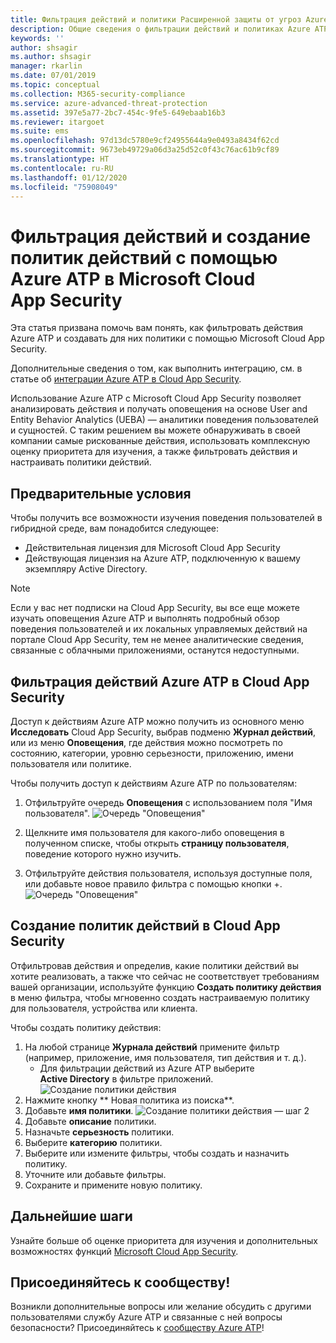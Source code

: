 ```yaml
---
title: Фильтрация действий и политики Расширенной защиты от угроз Azure в Microsoft Cloud App Security | Документация Майкрософт
description: Общие сведения о фильтрации действий и политиках Azure ATP в Microsoft Cloud App Security.
keywords: ''
author: shsagir
ms.author: shsagir
manager: rkarlin
ms.date: 07/01/2019
ms.topic: conceptual
ms.collection: M365-security-compliance
ms.service: azure-advanced-threat-protection
ms.assetid: 397e5a77-2bc7-454c-9fe5-649ebaab16b3
ms.reviewer: itargoet
ms.suite: ems
ms.openlocfilehash: 97d13dc5780e9cf24955644a9e0493a8434f62cd
ms.sourcegitcommit: 9673eb49729a06d3a25d52c0f43c76ac61b9cf89
ms.translationtype: HT
ms.contentlocale: ru-RU
ms.lasthandoff: 01/12/2020
ms.locfileid: "75908049"
---
```

# <a name="use-activity-filters-and-create-action-policies-with-azure-atp-in-microsoft-cloud-app-security"></a>Фильтрация действий и создание политик действий с помощью Azure ATP в Microsoft Cloud App Security 

Эта статья призвана помочь вам понять, как фильтровать действия Azure ATP и создавать для них политики с помощью Microsoft Cloud App Security. 

Дополнительные сведения о том, как выполнить интеграцию, см. в статье об [интеграции Azure ATP в Cloud App Security](https://docs.microsoft.com/cloud-app-security/aatp-integration/enable-azure-advanced-threat-protection).  

Использование Azure ATP с Microsoft Cloud App Security позволяет анализировать действия и получать оповещения на основе User and Entity Behavior Analytics (UEBA) — аналитики поведения пользователей и сущностей. С таким решением вы можете обнаруживать в своей компании самые рискованные действия, использовать комплексную оценку приоритета для изучения, а также фильтровать действия и настраивать политики действий. 

## <a name="prerequisites"></a>Предварительные условия

Чтобы получить все возможности изучения поведения пользователей в гибридной среде, вам понадобится следующее:
- Действительная лицензия для Microsoft Cloud App Security
- Действующая лицензия на Azure ATP, подключенную к вашему экземпляру Active Directory.

>[!NOTE]
>Если у вас нет подписки на Cloud App Security, вы все еще можете изучать оповещения Azure ATP и выполнять подробный обзор поведения пользователей и их локальных управляемых действий на портале Cloud App Security, тем не менее аналитические сведения, связанные с облачными приложениями, останутся недоступными.

## <a name="filter-azure-atp-activities-in-cloud-app-security"></a>Фильтрация действий Azure ATP в Cloud App Security  
 
Доступ к действиям Azure ATP можно получить из основного меню **Исследовать** Cloud App Security, выбрав подменю **Журнал действий**, или из меню **Оповещения**, где действия можно посмотреть по состоянию, категории, уровню серьезности, приложению, имени пользователя или политике.  

Чтобы получить доступ к действиям Azure ATP по пользователям:

1. Отфильтруйте очередь **Оповещения** с использованием поля "Имя пользователя". 
    ![Очередь "Оповещения"](media/atp-mcas-alerts-queue.png)
1. Щелкните имя пользователя для какого-либо оповещения в полученном списке, чтобы открыть **страницу пользователя**, поведение которого нужно изучить. 
    
1. Отфильтруйте действия пользователя, используя доступные поля, или добавьте новое правило фильтра с помощью кнопки +.
    ![Очередь "Оповещения"](media/atp-mcas-activity-filter.png)

## <a name="create-activity-policies-in-cloud-app-security"></a>Создание политик действий в Cloud App Security

Отфильтровав действия и определив, какие политики действий вы хотите реализовать, а также что сейчас не соответствует требованиям вашей организации, используйте функцию **Создать политику действия** в меню фильтра, чтобы мгновенно создать настраиваемую политику для пользователя, устройства или клиента. 

Чтобы создать политику действия:

1. На любой странице **Журнала действий** примените фильтр (например, приложение, имя пользователя, тип действия и т. д.). 
    - Для фильтрации действий из Azure ATP выберите **Active Directory** в фильтре приложений. 
    ![Создание политики действия](media/atp-mcas-create-new-policy.png)
1. Нажмите кнопку **	Новая политика из поиска**.    
1. Добавьте **имя политики**. 
    ![Создание политики действия — шаг 2](media/atp-mcas-create-policy.png)
1. Добавьте **описание** политики.  
1. Назначьте **серьезность** политики.
1. Выберите **категорию** политики.
1. Выберите или измените фильтры, чтобы создать и назначить политику.
1. Уточните или добавьте фильтры. 
1. Сохраните и примените новую политику.  


## <a name="next-steps"></a>Дальнейшие шаги

Узнайте больше об оценке приоритета для изучения и дополнительных возможностях функций [Microsoft Cloud App Security](https://docs.microsoft.com/cloud-app-security/).
  
## <a name="join-the-community"></a>Присоединяйтесь к сообществу!

Возникли дополнительные вопросы или желание обсудить с другими пользователями службу Azure ATP и связанные с ней вопросы безопасности? Присоединяйтесь к [сообществу Azure ATP](https://techcommunity.microsoft.com/t5/Azure-Advanced-Threat-Protection/bd-p/AzureAdvancedThreatProtection)!




